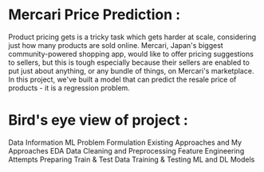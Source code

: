 # Mercari Price Prediction :

Product pricing gets is a tricky task which gets harder at scale, considering just how many products are sold online. Mercari, Japan's biggest community-powered shopping app, would like to offer pricing suggestions to sellers, but this is tough especially because their sellers are enabled to put just about anything, or any bundle of things, on Mercari's marketplace. In this project, we've built a model that can predict the resale price of products - it is a regression problem.

# Bird's eye view of project :

Data Information
ML Problem Formulation
Existing Approaches and My Approaches
EDA
Data Cleaning and Preprocessing
Feature Engineering Attempts
Preparing Train & Test Data
Training & Testing ML and DL Models
